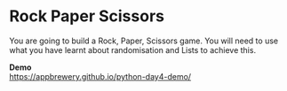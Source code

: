# Rock Paper Scissors  

You are going to build a Rock, Paper, Scissors game. You will need to use what you have learnt about randomisation and Lists to achieve this.  

**Demo**  
https://appbrewery.github.io/python-day4-demo/